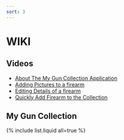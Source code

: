 ```yaml
---
sort: 3
---
```


# WIKI

## Videos

- [About The My Gun Collection Application](https://www.youtube.com/embed/0zEmtlcdnPg)
- [Adding Pictures to a firearm](https://www.youtube.com/embed/V1P_P1aqfLk)
- [Editing Details of a firearm](https://www.youtube.com/embed/IMJG5rXTcqE)
- [Quickly Add Firearm to the Collection](https://www.youtube.com/embed/XkzE-YTiwE8)

## My Gun Collection

{% include list.liquid all=true %}